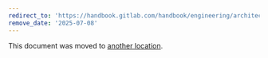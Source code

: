 ```yaml
---
redirect_to: 'https://handbook.gitlab.com/handbook/engineering/architecture/design-documents/object_pools/'
remove_date: '2025-07-08'
---
```


This document was moved to [another location](https://handbook.gitlab.com/handbook/engineering/architecture/design-documents/object_pools/).

<!-- This redirect file can be deleted after <2025-07-08>. -->
<!-- Redirects that point to other docs in the same project expire in three months. -->
<!-- Redirects that point to docs in a different project or site (for example, link is not relative and starts with `https:`) expire in one year. -->
<!-- Before deletion, see: https://docs.gitlab.com/ee/development/documentation/redirects.html -->
